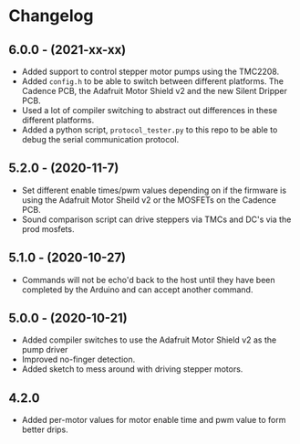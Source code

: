# Changelog

## 6.0.0 - (2021-xx-xx)

* Added support to control stepper motor pumps using the TMC2208.
* Added `config.h` to be able to switch between different platforms. The Cadence PCB, the Adafruit Motor Shield v2 and the new Silent Dripper PCB.
* Used a lot of compiler switching to abstract out differences in these different platforms.
* Added a python script, `protocol_tester.py` to this repo to be able to debug the serial communication protocol.

## 5.2.0 - (2020-11-7)

* Set different enable times/pwm values depending on if the firmware is using the Adafruit Motor Sheild v2 or the MOSFETs on the Cadence PCB.
* Sound comparison script can drive steppers via TMCs and DC's via the prod mosfets.

## 5.1.0 - (2020-10-27)

* Commands will not be echo'd back to the host until they have been completed by the Arduino and can accept another command.

## 5.0.0 - (2020-10-21)

* Added compiler switches to use the Adafruit Motor Shield v2 as the pump driver
* Improved no-finger detection.
* Added sketch to mess around with driving stepper motors.

## 4.2.0

* Added per-motor values for motor enable time and pwm value to form better drips.

